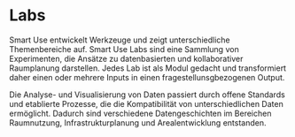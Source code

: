 # Labs

Smart Use entwickelt Werkzeuge und zeigt unterschiedliche Themenbereiche auf. Smart Use Labs sind eine Sammlung von Experimenten, die Ansätze zu datenbasierten und kollaborativer Raumplanung darstellen. Jedes Lab ist als Modul gedacht und transformiert daher einen oder mehrere Inputs in einen fragestellunsgbezogenen Output.

Die Analyse- und Visualisierung von Daten passiert durch offene Standards und etablierte Prozesse, die die Kompatibilität von unterschiedlichen Daten ermöglicht. Dadurch sind verschiedene Datengeschichten im Bereichen Raumnutzung, Infrastrukturplanung und Arealentwicklung entstanden.
